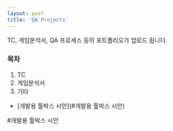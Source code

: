 ```yaml
---
layout: post
title: 'QA Projects'
---
```

TC, 게임분석서, QA 프로세스 등의 포트폴리오가 업로드 됩니다.

### 목차
1. TC
2. 게임분석서
3. 기타
  * [개발용 툴박스 시안](#개발용 툴박스 시안)











#개발용 툴박스 시안
